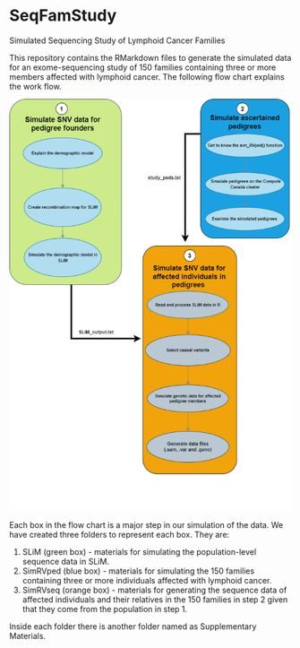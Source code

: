 # SeqFamStudy
Simulated Sequencing Study of Lymphoid Cancer Families

This repository contains the RMarkdown files to generate the simulated data for an exome-sequencing study of 150 families containing three or more members affected with lymphoid cancer.  The following flow chart explains the work flow.

![Flow Chart](https://github.com/SFUStatgen/SeqFamStudy/blob/main/SLiM/Supplementary%20Materials/Flow%20Chart.png)

Each box in the flow chart is a major step in our simulation of the data. We have created three folders to represent each box. They are:

1. SLiM (green box) - materials for simulating the population-level sequence data in SLiM.
2. SimRVped (blue box) - materials for simulating the 150 families containing three or more individuals affected with lymphoid cancer.
3. SimRVseq (orange box) - materials for generating the sequence data of affected individuals and their relatives in the 150 families in step 2 given that they come from the population in step 1.

Inside each folder there is another folder named as Supplementary Materials.
